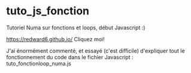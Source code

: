 # tuto_js_fonction
Tutoriel Numa sur fonctions et loops, début Javascript :)

https://redward6.github.io/
Cliquez moi!

J'ai énormément commenté, et essayé (c'est difficile) d'expliquer tout le fonctionnement du code dans le fichier Javascript : tuto_fonctionloop_numa.js
